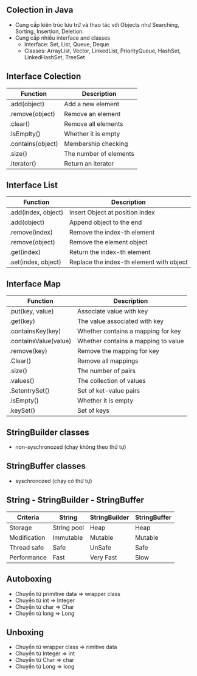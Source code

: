 ## Colection in Java
- Cung cấp kiên trúc lưu trữ và thao tác với Objects như Searching, Sorting, Insertion, Deletion.
- Cung cấp nhiều interface and classes
  - Interface: Set, List, Queue, Deque
  - Classes: ArrayList, Vector, LinkedList, PriorityQueue, HashSet, LinkedHashSet, TreeSet

## Interface Colection
| Function          | Description               |
| ----------------- | ------------------------- |
| .add(object)      | Add a new element         |
| .remove(object)   | Remove an element         |
| .clear()          | Remove all elements       |
| .IsEmplty()       | Whether it is empty       |
| .contains(object) | Membership checking       |
| .size()           | The number of elements    |
| .iterator()       | Return an iterator        |

## Interface List
| Function             | Description                              |
| -------------------- | ---------------------------------------- |
| .add(index, object)  | Insert Object at position index          |
| .add(object)         | Append object to the end                 |
| .remove(index)       | Remove the index-th element              |
| .remove(object)      | Remove the element object                |
| .get(index)          | Return the index-th element              |
| .set(index, object)  | Replace the index-th element with object |

## Interface Map
| Function              | Description                           |
| --------------------- | ------------------------------------- |
| .put(key, value)      | Associate value with key              |
| .get(key)             | The value associated with key         |
| .containsKey(key)     | Whether contains a mapping for key    |
| .containsValue(value) | Whether contains a mapping to value   |
| .remove(key)          | Remove the mapping for key            |
| .Clear()              | Remove all mappings                   |
| .size()               | The number of pairs                   |
| .values()             | The collection of values              |
| .SetentrySet()        | Set of ket-value pairs                |
| .isEmpty()            | Whether it is empty                   |   
| .keySet()             | Set of keys                           |

## StringBuilder classes
- non-syschronozed (chạy không theo thứ tự)

## StringBuffer classes
- syschronozed (chạy có thứ tự)

## String - StringBuilder - StringBuffer

| Criteria      | String               | StringBuilder        | StringBuffer         |
| ------------- | -------------------- | -------------------- | -------------------- |
| Storage       | String pool		       | Heap                 | Heap                 |
| Modification 	| Immutable            | Mutable              | Mutable              |
| Thread safe 	| Safe  		           | UnSafe               | Safe                 |
| Performance   | Fast                 | Very Fast            | Slow                 |

## Autoboxing
- Chuyển từ primitive data => wrapper class
- Chuyển từ int => Integer
- Chuyển từ char => Char
- Chuyển từ long => Long

## Unboxing
- Chuyển từ wrapper class => rimitive data
- Chuyển từ Integer => int
- Chuyển từ Char => char
- Chuyển từ Long => long